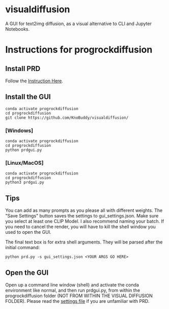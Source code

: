 # visualdiffusion
A GUI for text2img diffusion, as a visual alternative to CLI and Jupyter Notebooks.

# Instructions for progrockdiffusion

## Install PRD

Follow the [Instruction Here](https://github.com/lowfuel/progrockdiffusion).
## Install the GUI
```
conda activate progrockdiffusion
cd progrockdiffusion
git clone https://github.com/KnoBuddy/visualdiffusion/
```
### [Windows]
```
conda activate progrockdiffusion
cd progrockdiffusion
python prdgui.py
```
### [Linux/MacOS]
```
conda activate progrockdiffusion
cd progrockdiffusion
python3 prdgui.py
```
## Tips
You can add as many prompts as you please all with different weights. The "Save Settings" button saves the settings to gui_settings.json.
Make sure you select at least one CLIP Model. I also recommend naming your batch. 
If you need to cancel the render, you will have to kill the shell window you used to open the GUI.

The final text box is for extra shell arguments. They will be parsed after the initial command:
```
python prd.py -s gui_settings.json <YOUR ARGS GO HERE>
```

## Open the GUI

Open up a command line window (shell) and activate the conda environment like normal, and then run prdgui.py, from within the progrockdiffusion folder (NOT FROM WITHIN THE VISUAL DIFFUSION FOLDER).
Please read the [settings file](SETTINGS.md) if you are unfamiliar with PRD.

